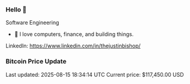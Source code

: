 ### Hello 🤙  

Software Engineering

- 🔭 I love computers, finance, and building things.
  
LinkedIn: https://www.linkedin.com/in/thejustinbishop/  















































































































































































































































































































































































































































































































































































































































































































































































































































































































































































### Bitcoin Price Update
Last updated: 2025-08-15 18:34:14 UTC
Current price: $117,450.00 USD
